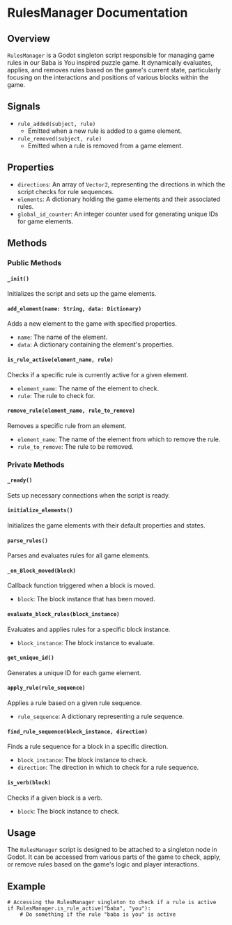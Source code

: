 # RulesManager Documentation

## Overview
`RulesManager` is a Godot singleton script responsible for managing game rules in our Baba is You inspired puzzle game. It dynamically evaluates, applies, and removes rules based on the game's current state, particularly focusing on the interactions and positions of various blocks within the game.

## Signals
- `rule_added(subject, rule)`
  - Emitted when a new rule is added to a game element.
- `rule_removed(subject, rule)`
  - Emitted when a rule is removed from a game element.

## Properties
- `directions`: An array of `Vector2`, representing the directions in which the script checks for rule sequences.
- `elements`: A dictionary holding the game elements and their associated rules.
- `global_id_counter`: An integer counter used for generating unique IDs for game elements.

## Methods

### Public Methods

#### `_init()`
Initializes the script and sets up the game elements.

#### `add_element(name: String, data: Dictionary)`
Adds a new element to the game with specified properties.

- `name`: The name of the element.
- `data`: A dictionary containing the element's properties.

#### `is_rule_active(element_name, rule)`
Checks if a specific rule is currently active for a given element.

- `element_name`: The name of the element to check.
- `rule`: The rule to check for.

#### `remove_rule(element_name, rule_to_remove)`
Removes a specific rule from an element.

- `element_name`: The name of the element from which to remove the rule.
- `rule_to_remove`: The rule to be removed.

### Private Methods

#### `_ready()`
Sets up necessary connections when the script is ready.

#### `initialize_elements()`
Initializes the game elements with their default properties and states.

#### `parse_rules()`
Parses and evaluates rules for all game elements.

#### `_on_Block_moved(block)`
Callback function triggered when a block is moved.

- `block`: The block instance that has been moved.

#### `evaluate_block_rules(block_instance)`
Evaluates and applies rules for a specific block instance.

- `block_instance`: The block instance to evaluate.

#### `get_unique_id()`
Generates a unique ID for each game element.

#### `apply_rule(rule_sequence)`
Applies a rule based on a given rule sequence.

- `rule_sequence`: A dictionary representing a rule sequence.

#### `find_rule_sequence(block_instance, direction)`
Finds a rule sequence for a block in a specific direction.

- `block_instance`: The block instance to check.
- `direction`: The direction in which to check for a rule sequence.

#### `is_verb(block)`
Checks if a given block is a verb.

- `block`: The block instance to check.

## Usage
The `RulesManager` script is designed to be attached to a singleton node in Godot. It can be accessed from various parts of the game to check, apply, or remove rules based on the game's logic and player interactions.

## Example
```gdscript
# Accessing the RulesManager singleton to check if a rule is active
if RulesManager.is_rule_active("baba", "you"):
    # Do something if the rule "baba is you" is active
```
